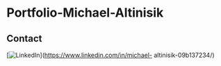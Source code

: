 # Portfolio-Michael-Altinisik
<h2>
  Contact
</h2>

[<img src="https://img.shields.io/badge/LinkedIn-blue?style=for-the-badge&logo=linkedin&logoColor=white" alt="LinkedIn"/>](https://www.linkedin.com/in/michael-           altinisik-09b137234/)

 



